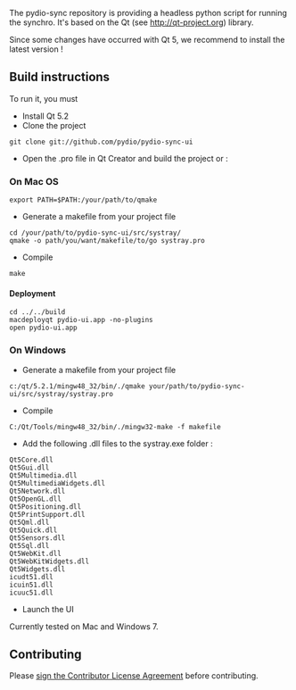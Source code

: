 The pydio-sync repository is providing a headless python script for running the synchro.
It's based on the Qt (see http://qt-project.org) library.

Since some changes have occurred with Qt 5, we recommend to install the latest version  !

## Build instructions

To run it, you must 
 * Install Qt 5.2
 * Clone the project
```
git clone git://github.com/pydio/pydio-sync-ui
```
 * Open the .pro file in Qt Creator and build the project or :

### On Mac OS
```
export PATH=$PATH:/your/path/to/qmake
```
 * Generate a makefile from your project file
```
cd /your/path/to/pydio-sync-ui/src/systray/
qmake -o path/you/want/makefile/to/go systray.pro
```
 * Compile
```
make
```

#### Deployment
```
cd ../../build
macdeployqt pydio-ui.app -no-plugins
open pydio-ui.app
```

### On Windows
 * Generate a makefile from your project file
```
c:/qt/5.2.1/mingw48_32/bin/./qmake your/path/to/pydio-sync-ui/src/systray/systray.pro
```
 * Compile
```
C:/Qt/Tools/mingw48_32/bin/./mingw32-make -f makefile
```
* Add the following .dll files to the systray.exe folder :
```
Qt5Core.dll
Qt5Gui.dll
Qt5Multimedia.dll
Qt5MultimediaWidgets.dll
Qt5Network.dll
Qt5OpenGL.dll
Qt5Positioning.dll
Qt5PrintSupport.dll
Qt5Qml.dll
Qt5Quick.dll
Qt5Sensors.dll
Qt5Sql.dll
Qt5WebKit.dll
Qt5WebKitWidgets.dll
Qt5Widgets.dll
icudt51.dll
icuin51.dll
icuuc51.dll
```
* Launch the UI

Currently tested on Mac and Windows 7.

## Contributing

Please <a href="http://pyd.io/contribute/cla">sign the Contributor License Agreement</a> before contributing.

